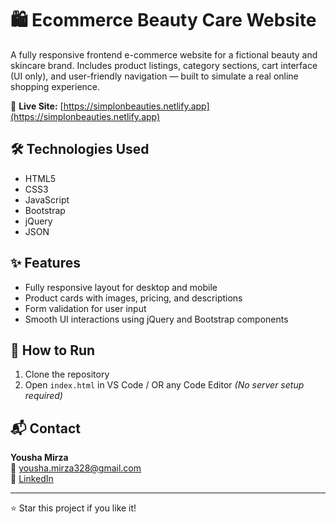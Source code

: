 # 🛍️ Ecommerce Beauty Care Website

A fully responsive frontend e-commerce website for a fictional beauty and skincare brand. Includes product listings, category sections, cart interface (UI only), and user-friendly navigation — built to simulate a real online shopping experience.

🔗 **Live Site:** [https://simplonbeauties.netlify.app](https://simplonbeauties.netlify.app)

## 🛠️ Technologies Used

- HTML5  
- CSS3  
- JavaScript  
- Bootstrap  
- jQuery
- JSON

## ✨ Features

- Fully responsive layout for desktop and mobile  
- Product cards with images, pricing, and descriptions  
- Form validation for user input  
- Smooth UI interactions using jQuery and Bootstrap components

## 📁 How to Run

1. Clone the repository  
2. Open `index.html` in VS Code / OR any Code Editor
*(No server setup required)*

## 📬 Contact

**Yousha Mirza**  
📧 yousha.mirza328@gmail.com  
🔗 [LinkedIn](https://linkedin.com/in/yousha-mirza-5886a5281)

---

⭐ Star this project if you like it!
